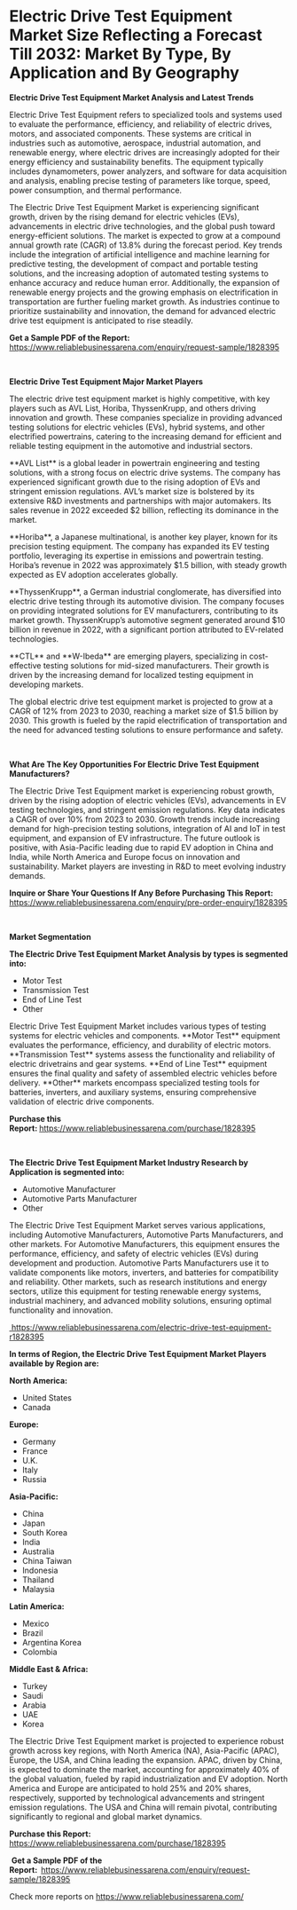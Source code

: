 <p><h1>Electric Drive Test Equipment Market Size Reflecting a Forecast Till 2032: Market By Type, By Application and By Geography</h1></p><p><strong>Electric Drive Test Equipment Market Analysis and Latest Trends</strong></p>
<p><p>Electric Drive Test Equipment refers to specialized tools and systems used to evaluate the performance, efficiency, and reliability of electric drives, motors, and associated components. These systems are critical in industries such as automotive, aerospace, industrial automation, and renewable energy, where electric drives are increasingly adopted for their energy efficiency and sustainability benefits. The equipment typically includes dynamometers, power analyzers, and software for data acquisition and analysis, enabling precise testing of parameters like torque, speed, power consumption, and thermal performance.</p><p>The Electric Drive Test Equipment Market is experiencing significant growth, driven by the rising demand for electric vehicles (EVs), advancements in electric drive technologies, and the global push toward energy-efficient solutions. The market is expected to grow at a compound annual growth rate (CAGR) of 13.8% during the forecast period. Key trends include the integration of artificial intelligence and machine learning for predictive testing, the development of compact and portable testing solutions, and the increasing adoption of automated testing systems to enhance accuracy and reduce human error. Additionally, the expansion of renewable energy projects and the growing emphasis on electrification in transportation are further fueling market growth. As industries continue to prioritize sustainability and innovation, the demand for advanced electric drive test equipment is anticipated to rise steadily.</p></p>
<p><strong>Get a Sample PDF of the Report:&nbsp;</strong> <a href="https://www.reliablebusinessarena.com/enquiry/request-sample/1828395?utm_campaign=1909&utm_medium=2&utm_source=Github&utm_content=ia&utm_term=24012025&utm_id=electric-drive-test-equipment">https://www.reliablebusinessarena.com/enquiry/request-sample/1828395</a></p>
<p>&nbsp;</p>
<p><strong>Electric Drive Test Equipment Major Market Players</strong></p>
<p><p>The electric drive test equipment market is highly competitive, with key players such as AVL List, Horiba, ThyssenKrupp, and others driving innovation and growth. These companies specialize in providing advanced testing solutions for electric vehicles (EVs), hybrid systems, and other electrified powertrains, catering to the increasing demand for efficient and reliable testing equipment in the automotive and industrial sectors.</p><p>**AVL List** is a global leader in powertrain engineering and testing solutions, with a strong focus on electric drive systems. The company has experienced significant growth due to the rising adoption of EVs and stringent emission regulations. AVL’s market size is bolstered by its extensive R&D investments and partnerships with major automakers. Its sales revenue in 2022 exceeded $2 billion, reflecting its dominance in the market.</p><p>**Horiba**, a Japanese multinational, is another key player, known for its precision testing equipment. The company has expanded its EV testing portfolio, leveraging its expertise in emissions and powertrain testing. Horiba’s revenue in 2022 was approximately $1.5 billion, with steady growth expected as EV adoption accelerates globally.</p><p>**ThyssenKrupp**, a German industrial conglomerate, has diversified into electric drive testing through its automotive division. The company focuses on providing integrated solutions for EV manufacturers, contributing to its market growth. ThyssenKrupp’s automotive segment generated around $10 billion in revenue in 2022, with a significant portion attributed to EV-related technologies.</p><p>**CTL** and **W-Ibeda** are emerging players, specializing in cost-effective testing solutions for mid-sized manufacturers. Their growth is driven by the increasing demand for localized testing equipment in developing markets.</p><p>The global electric drive test equipment market is projected to grow at a CAGR of 12% from 2023 to 2030, reaching a market size of $1.5 billion by 2030. This growth is fueled by the rapid electrification of transportation and the need for advanced testing solutions to ensure performance and safety.</p></p>
<p>&nbsp;</p>
<p><strong>What Are The Key Opportunities For Electric Drive Test Equipment Manufacturers?</strong></p>
<p><p>The Electric Drive Test Equipment market is experiencing robust growth, driven by the rising adoption of electric vehicles (EVs), advancements in EV testing technologies, and stringent emission regulations. Key data indicates a CAGR of over 10% from 2023 to 2030. Growth trends include increasing demand for high-precision testing solutions, integration of AI and IoT in test equipment, and expansion of EV infrastructure. The future outlook is positive, with Asia-Pacific leading due to rapid EV adoption in China and India, while North America and Europe focus on innovation and sustainability. Market players are investing in R&D to meet evolving industry demands.</p></p>
<p><strong>Inquire or Share Your Questions If Any Before Purchasing This Report:</strong> <a href="https://www.reliablebusinessarena.com/enquiry/pre-order-enquiry/1828395?utm_campaign=1909&utm_medium=2&utm_source=Github&utm_content=ia&utm_term=24012025&utm_id=electric-drive-test-equipment">https://www.reliablebusinessarena.com/enquiry/pre-order-enquiry/1828395</a></p>
<p>&nbsp;</p>
<p><strong>Market Segmentation</strong></p>
<p><strong>The Electric Drive Test Equipment Market Analysis by types is segmented into:</strong></p>
<p><ul><li>Motor Test</li><li>Transmission Test</li><li>End of Line Test</li><li>Other</li></ul></p>
<p><p>Electric Drive Test Equipment Market includes various types of testing systems for electric vehicles and components. **Motor Test** equipment evaluates the performance, efficiency, and durability of electric motors. **Transmission Test** systems assess the functionality and reliability of electric drivetrains and gear systems. **End of Line Test** equipment ensures the final quality and safety of assembled electric vehicles before delivery. **Other** markets encompass specialized testing tools for batteries, inverters, and auxiliary systems, ensuring comprehensive validation of electric drive components.</p></p>
<p><strong>Purchase this Report:&nbsp;</strong><a href="https://www.reliablebusinessarena.com/purchase/1828395?utm_campaign=1909&utm_medium=2&utm_source=Github&utm_content=ia&utm_term=24012025&utm_id=electric-drive-test-equipment">https://www.reliablebusinessarena.com/purchase/1828395</a></p>
<p>&nbsp;</p>
<p><strong>The Electric Drive Test Equipment Market Industry Research by Application is segmented into:</strong></p>
<p><ul><li>Automotive Manufacturer</li><li>Automotive Parts Manufacturer</li><li>Other</li></ul></p>
<p><p>The Electric Drive Test Equipment Market serves various applications, including Automotive Manufacturers, Automotive Parts Manufacturers, and other markets. For Automotive Manufacturers, this equipment ensures the performance, efficiency, and safety of electric vehicles (EVs) during development and production. Automotive Parts Manufacturers use it to validate components like motors, inverters, and batteries for compatibility and reliability. Other markets, such as research institutions and energy sectors, utilize this equipment for testing renewable energy systems, industrial machinery, and advanced mobility solutions, ensuring optimal functionality and innovation.</p></p>
<p><a href="https://www.reliablebusinessarena.com/electric-drive-test-equipment-r1828395?utm_campaign=1909&utm_medium=2&utm_source=Github&utm_content=ia&utm_term=24012025&utm_id=electric-drive-test-equipment">&nbsp;https://www.reliablebusinessarena.com/electric-drive-test-equipment-r1828395</a></p>
<p><strong>In terms of Region, the Electric Drive Test Equipment Market Players available by Region are:</strong></p>
<p>
    <p> <strong> North America: </strong>
        <ul>
            <li>United States</li>
            <li>Canada</li>
        </ul>
        </p> 
    <p> <strong> Europe: </strong>
        <ul>
            <li>Germany</li>
            <li>France</li>
            <li>U.K.</li>
            <li>Italy</li>
            <li>Russia</li>
        </ul>
        </p> 
    <p> <strong> Asia-Pacific: </strong>
        <ul>
            <li>China</li>
            <li>Japan</li>
            <li>South Korea</li>
            <li>India</li>
            <li>Australia</li>
            <li>China Taiwan</li>
            <li>Indonesia</li>
            <li>Thailand</li>
            <li>Malaysia</li>
        </ul>
        </p> 
    <p> <strong> Latin America: </strong>
        <ul>
            <li>Mexico</li>
            <li>Brazil</li>
            <li>Argentina Korea</li>
            <li>Colombia</li>
        </ul>
        </p> 
    <p> <strong> Middle East & Africa: </strong>
        <ul>
            <li>Turkey</li>
            <li>Saudi</li>
            <li>Arabia</li>
            <li>UAE</li>
            <li>Korea</li>
        </ul>
    </p>
    </p>
<p><p>The Electric Drive Test Equipment market is projected to experience robust growth across key regions, with North America (NA), Asia-Pacific (APAC), Europe, the USA, and China leading the expansion. APAC, driven by China, is expected to dominate the market, accounting for approximately 40% of the global valuation, fueled by rapid industrialization and EV adoption. North America and Europe are anticipated to hold 25% and 20% shares, respectively, supported by technological advancements and stringent emission regulations. The USA and China will remain pivotal, contributing significantly to regional and global market dynamics.</p></p>
<p><strong>Purchase this Report: </strong><a href="https://www.reliablebusinessarena.com/purchase/1828395?utm_campaign=1909&utm_medium=2&utm_source=Github&utm_content=ia&utm_term=24012025&utm_id=electric-drive-test-equipment">https://www.reliablebusinessarena.com/purchase/1828395</a></p>
<p>&nbsp;<strong>Get a Sample PDF of the Report:&nbsp;&nbsp;</strong><a href="https://www.reliablebusinessarena.com/enquiry/request-sample/1828395?utm_campaign=1909&utm_medium=2&utm_source=Github&utm_content=ia&utm_term=24012025&utm_id=electric-drive-test-equipment">https://www.reliablebusinessarena.com/enquiry/request-sample/1828395</a></p>
<p><strong></strong></p>
<p>Check more reports on <a href="https://www.reliablebusinessarena.com/?utm_campaign=1909&utm_medium=2&utm_source=Github&utm_content=ia&utm_term=24012025&utm_id=electric-drive-test-equipment">https://www.reliablebusinessarena.com/</a></p>